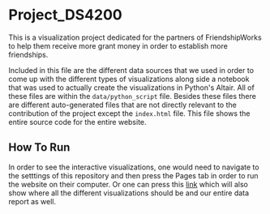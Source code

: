 # Project_DS4200

This is a visualization project dedicated for the partners of FriendshipWorks to help them receive more grant money in order to establish 
more friendships.

Included in this file are the different data sources that we used in order to come up with the different types of visualizations along side a 
notebook that was used to actually create the visualizations in Python's Altair. All of these files are within the `data/python_script` file. Besides
these files there are different auto-generated files that are not directly relevant to the contribution of the project except the `index.html` file. 
This file shows the entire source code for the entire website.

## How To Run 

In order to see the interactive visualizations, one would need to navigate to the setttings of this repository and then press the Pages tab
in order to run the website on their computer. Or one can press this [link](https://narayansharma-21.github.io/Project_DS4200/) which will also
show where all the different visualizations should be and our entire data report as well. 

